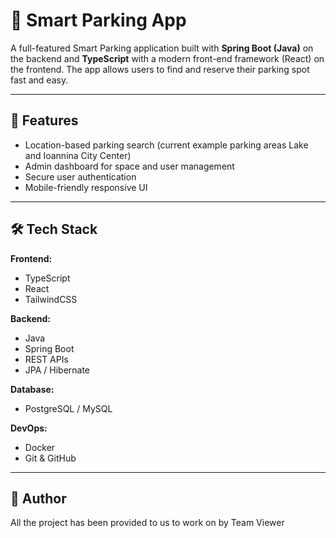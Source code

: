 # 🚗 Smart Parking App

A full-featured Smart Parking application built with **Spring Boot (Java)** on the backend and **TypeScript** with a modern front-end framework (React) on the frontend. The app allows users to find and reserve their parking spot fast and easy.

---

## 🧩 Features

- Location-based parking search (current example parking areas Lake and Ioannina City Center)
- Admin dashboard for space and user management
- Secure user authentication
- Mobile-friendly responsive UI

---

## 🛠 Tech Stack

**Frontend:**
- TypeScript
- React
- TailwindCSS

**Backend:**
- Java
- Spring Boot
- REST APIs
- JPA / Hibernate

**Database:**
- PostgreSQL / MySQL

**DevOps:**
- Docker
- Git & GitHub

---
## 👤 Author
  All the project has been provided to us to work on by Team Viewer

